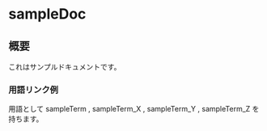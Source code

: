 # sampleDoc

## 概要
これはサンプルドキュメントです。

### 用語リンク例
用語として sampleTerm , sampleTerm_X , sampleTerm_Y , sampleTerm_Z を持ちます。